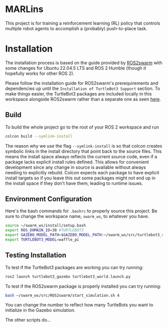 # MARLins
This project is for training a reinforcement learning (RL) policy that controls multiple robot agents to accomplish a (probably) push-to-place task.

# Installation
The installation process is based on the guide provided by [ROS2swarm](https://github.com/ROS2swarm/ROS2swarm/blob/master/INTALL_GUIDE.md) with some changes for Ubuntu 22.04.5 LTS and ROS 2 Humble (though it hopefully works for other ROS 2).

Please follow the installation guide for ROS2swarm's prerequirements and dependencies up until the `Installation of TurtleBot3 Support` section. To make things easier, the TurtleBot3 packages are included locally in this workspace alongside ROS2swarm rather than a separate one as seen [here](https://github.com/ROS2swarm/ROS2swarm/blob/master/INTALL_GUIDE.md).

## Build
To build the whole project go to the root of your ROS 2 workspace and run

``` bash
colcon build --symlink-install
```
The reason why we use the flag `--symlink-install` is so that colcon creates symbolic links in the install directory that point back to the source files. This means the install space always reflects the current source code, even if a package lacks explicit install rules defined. This allows for convenient development since any change in source is available without always needing to explicitly rebuild. Colcon expects each package to have explicit install targets so if you leave this out some packages might not end up in the install space if they don't have them, leading to runtime issues.

## Environment Configuration
Here's the bash commands for `.bashrc` to properly source this project. Be sure to change the workspace name, `swarm_ws`, to whatever you have.
```bash
source ~/swarm_ws/install/setup.bash
export ROS_DOMAIN_ID=30 #TURTLEBOT3
export GAZEBO_MODEL_PATH=$GAZEBO_MODEL_PATH:~/swarm_ws/src/turtlebot3_simulations/turtlebot3_gazebo/models
export TURTLEBOT3_MODEL=waffle_pi
```

## Testing Installation
To test if the TurtleBot3 packages are working you can try running:
``` bash
ros2 launch turtlebot3_gazebo turtlebot3_world.launch.py
```

To test if the ROS2swarm package is properly installed you can try running:
``` bash
bash ~/swarm_ws/src/ROS2swarm/start_simulation.sh 4
```
You can change the number to reflect how many TurtleBots you want to initialize in the Gazebo simulation.

The other scripts do...
